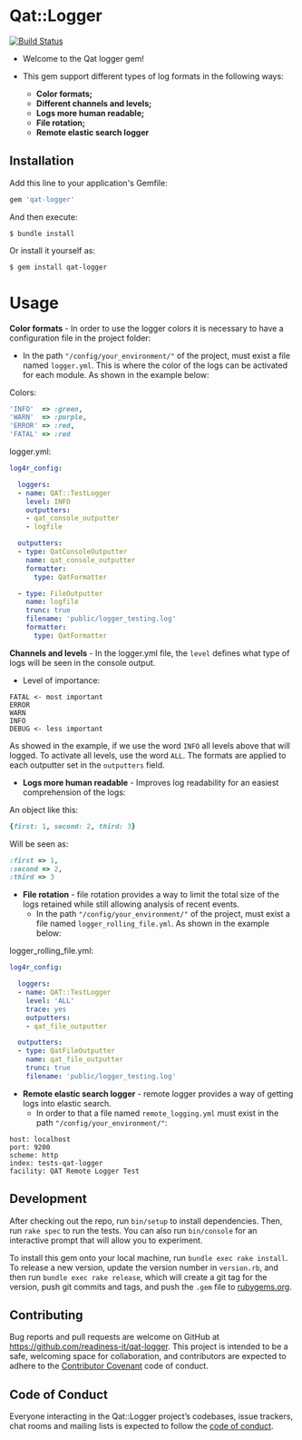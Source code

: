 # Qat::Logger

[![Build Status](https://travis-ci.org/readiness-it/qat-logger.svg?branch=master)](https://travis-ci.org/readiness-it/qat-logger)

- Welcome to the Qat logger gem!

- This gem support different types of log formats in the following ways:
  - **Color formats;**
  - **Different channels and levels;**
  - **Logs more human readable;**
  - **File rotation;**
  - **Remote elastic search logger**

## Installation

Add this line to your application's Gemfile:
```ruby
gem 'qat-logger'
```
And then execute:
 
    $ bundle install
 
Or install it yourself as:
 
    $ gem install qat-logger
 
 # Usage
**Color formats** - In order to use the logger colors it is necessary to have a configuration file in the project folder:
 
   - In the path ```"/config/your_environment/"``` of the project, must exist a file named ```logger.yml```. 
This is  where the color of the logs can be activated for each module. As shown in the example below:

Colors:
```ruby
'INFO'  => :green,
'WARN'  => :purple,
'ERROR' => :red,
'FATAL' => :red
```
logger.yml:
```yaml
log4r_config:

  loggers:
  - name: QAT::TestLogger
    level: INFO
    outputters:
    - qat_console_outputter
    - logfile

  outputters:
  - type: QatConsoleOutputter
    name: qat_console_outputter
    formatter:
      type: QatFormatter

  - type: FileOutputter
    name: logfile
    trunc: true
    filename: 'public/logger_testing.log'
    formatter:
      type: QatFormatter

```
**Channels and levels** - In the logger.yml file, the ```level``` defines what type of logs will be seen in the console output. 
   - Level of importance:
 ```text
 FATAL <- most important
 ERROR
 WARN
 INFO
 DEBUG <- less important
```
   
  As showed in the example, if we use the word ```INFO``` all levels above that will logged.
  To activate all levels, use the word ```ALL```.
  The formats are applied to each outputter set in the ```outputters``` field.

- **Logs more human readable** - Improves log readability for an easiest comprehension of the logs:

An object like this:
```ruby
{first: 1, second: 2, third: 3}
```

Will be seen as: 
```ruby
:first => 1,
:second => 2,
:third => 3
```

- **File rotation** - file rotation provides a way to limit the total size of the logs retained while still allowing analysis of recent events.
  - In the path ```"/config/your_environment/"``` of the project, must exist a file named ```logger_rolling_file.yml```. 
  As shown in the example below:
  
logger_rolling_file.yml:
```yaml
log4r_config:

  loggers:
  - name: QAT::TestLogger
    level: 'ALL'
    trace: yes
    outputters:
    - qat_file_outputter

  outputters:
  - type: QatFileOutputter
    name: qat_file_outputter
    trunc: true
    filename: 'public/logger_testing.log'
``` 
- **Remote elastic search logger** - remote logger provides a way of getting logs into elastic search.
    - In order to that a file named ```remote_logging.yml``` must exist in the path ```"/config/your_environment/"```:
```
host: localhost
port: 9200
scheme: http
index: tests-qat-logger
facility: QAT Remote Logger Test
```
## Development

After checking out the repo, run `bin/setup` to install dependencies. Then, run `rake spec` to run the tests. You can also run `bin/console` for an interactive prompt that will allow you to experiment.

To install this gem onto your local machine, run `bundle exec rake install`. To release a new version, update the version number in `version.rb`, and then run `bundle exec rake release`, which will create a git tag for the version, push git commits and tags, and push the `.gem` file to [rubygems.org](https://rubygems.org).

## Contributing

Bug reports and pull requests are welcome on GitHub at https://github.com/readiness-it/qat-logger. This project is intended to be a safe, welcoming space for collaboration, and contributors are expected to adhere to the [Contributor Covenant](http://contributor-covenant.org) code of conduct.

## Code of Conduct

Everyone interacting in the Qat::Logger project’s codebases, issue trackers, chat rooms and mailing lists is expected to follow the [code of conduct](https://github.com/qa-toolkit/qat-logger/blob/master/CODE_OF_CONDUCT.md).
